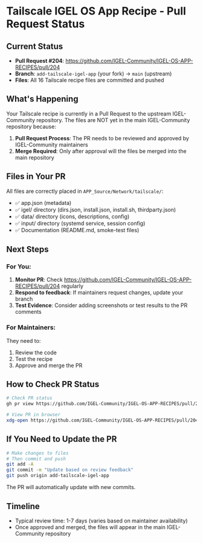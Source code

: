 # Tailscale IGEL OS App Recipe - Pull Request Status

## Current Status
- **Pull Request #204**: https://github.com/IGEL-Community/IGEL-OS-APP-RECIPES/pull/204
- **Branch**: `add-tailscale-igel-app` (your fork) → `main` (upstream)
- **Files**: All 16 Tailscale recipe files are committed and pushed

## What's Happening
Your Tailscale recipe is currently in a Pull Request to the upstream IGEL-Community repository. The files are NOT yet in the main IGEL-Community repository because:

1. **Pull Request Process**: The PR needs to be reviewed and approved by IGEL-Community maintainers
2. **Merge Required**: Only after approval will the files be merged into the main repository

## Files in Your PR
All files are correctly placed in `APP_Source/Network/tailscale/`:
- ✅ app.json (metadata)
- ✅ igel/ directory (dirs.json, install.json, install.sh, thirdparty.json)
- ✅ data/ directory (icons, descriptions, config)
- ✅ input/ directory (systemd service, session config)
- ✅ Documentation (README.md, smoke-test files)

## Next Steps

### For You:
1. **Monitor PR**: Check https://github.com/IGEL-Community/IGEL-OS-APP-RECIPES/pull/204 regularly
2. **Respond to feedback**: If maintainers request changes, update your branch
3. **Test Evidence**: Consider adding screenshots or test results to the PR comments

### For Maintainers:
They need to:
1. Review the code
2. Test the recipe
3. Approve and merge the PR

## How to Check PR Status
```bash
# Check PR status
gh pr view https://github.com/IGEL-Community/IGEL-OS-APP-RECIPES/pull/204

# View PR in browser
xdg-open https://github.com/IGEL-Community/IGEL-OS-APP-RECIPES/pull/204
```

## If You Need to Update the PR
```bash
# Make changes to files
# Then commit and push
git add -A
git commit -m "Update based on review feedback"
git push origin add-tailscale-igel-app
```

The PR will automatically update with new commits.

## Timeline
- Typical review time: 1-7 days (varies based on maintainer availability)
- Once approved and merged, the files will appear in the main IGEL-Community repository
